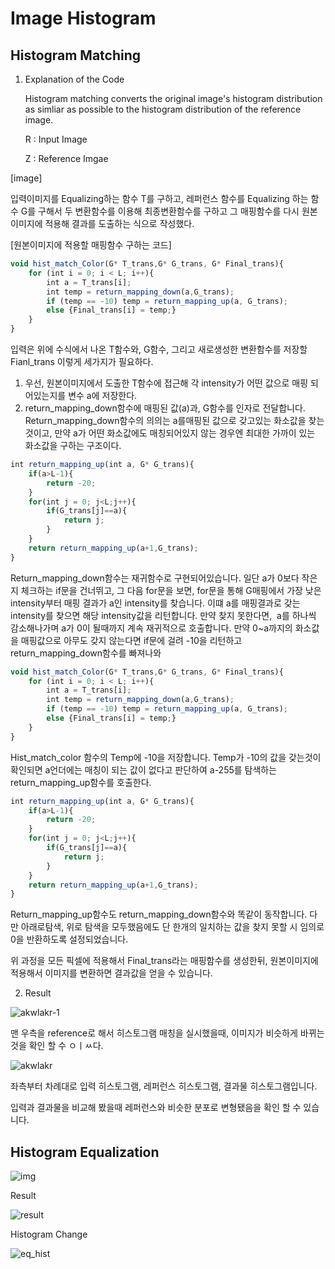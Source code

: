 # Image Histogram

## Histogram Matching

1. Explanation of the Code

    Histogram matching converts the original image's histogram distribution as simliar as possible to the histogram distribution of the reference image.

    R : Input Image

    Z : Reference Imgae

[image]

입력이미지를 Equalizing하는 함수 T를 구하고, 레퍼런스 함수를 Equalizing 하는 함수 G를 구해서 두 변환함수를 이용해 최종변환함수를 구하고 그 매핑함수를 다시 원본이미지에 적용해 결과를 도출하는 식으로 작성했다.

[원본이미지에 적용할 매핑함수 구하는 코드]

```jsx
void hist_match_Color(G* T_trans,G* G_trans, G* Final_trans){
    for (int i = 0; i < L; i++){
        int a = T_trans[i];
        int temp = return_mapping_down(a,G_trans);
        if (temp == -10) temp = return_mapping_up(a, G_trans);
        else {Final_trans[i] = temp;}
    }
}
```

입력은 위에 수식에서 나온 T함수와, G함수, 그리고 새로생성한 변환함수를 저장할 Fianl_trans 이렇게 세가지가 필요하다.

1. 우선, 원본이미지에서 도출한 T함수에 접근해 각 intensity가 어떤 값으로 매핑 되어있는지를 변수 a에 저장한다.
2. return_mapping_down함수에 매핑된 값(a)과, G함수를 인자로 전달합니다. Return_mapping_down함수의 의의는 a를매핑된 값으로 갖고있는 화소값을 찾는것이고, 만약 a가 어떤 화소값에도 매칭되어있지 않는 경우엔 최대한 가까이 있는 화소값을 구하는 구조이다.

```jsx
int return_mapping_up(int a, G* G_trans){
    if(a>L-1){
        return -20;
    }
    for(int j = 0; j<L;j++){
        if(G_trans[j]==a){
            return j;
        }
    }
    return return_mapping_up(a+1,G_trans);
}
```

Return_mapping_down함수는 재귀함수로 구현되어있습니다. 일단 a가 0보다 작은지 체크하는 if문을 건너뛰고, 그 다음 for문을 보면, for문을 통해 G매핑에서 가장 낮은 intensity부터 매핑 결과가 a인 intensity를 찾습니다. 이떄 a를 매핑결과로 갖는 intensity를 찾으면 해당 intensity값을 리턴합니다. 만약 찾지 못한다면,  a를 하나씩 감소해나가며 a가 0이 될때까지 계속 재귀적으로 호출합니다. 만약 0~a까지의 화소값을 매핑값으로 아무도 갖지 않는다면 if문에 걸려 -10을 리턴하고 return_mapping_down함수를 빠져나와

```jsx
void hist_match_Color(G* T_trans,G* G_trans, G* Final_trans){
    for (int i = 0; i < L; i++){
        int a = T_trans[i];
        int temp = return_mapping_down(a,G_trans);
        if (temp == -10) temp = return_mapping_up(a, G_trans);
        else {Final_trans[i] = temp;}
    }
}
```

Hist_match_color 함수의 Temp에 -10을 저장합니다. Temp가 -10의 값을 갖는것이 확인되면 a언더에는 매칭이 되는 값이 없다고 판단하여 a-255를 탐색하는 return_mapping_up함수를 호출한다.

```jsx
int return_mapping_up(int a, G* G_trans){
    if(a>L-1){
        return -20;
    }
    for(int j = 0; j<L;j++){
        if(G_trans[j]==a){
            return j;
        }
    }
    return return_mapping_up(a+1,G_trans);
}
```

Return_mapping_up함수도 return_mapping_down함수와 똑같이 동작합니다. 다만 아래로탐색, 위로 탐색을 모두했음에도 단 한개의 일치하는 값을 찾지 못할 시 임의로 0을 반환하도록 설정되었습니다.

위 과정을 모든 픽셀에 적용해서 Final_trans라는 매핑함수를 생성한뒤, 원본이미지에 적용해서 이미지를 변환하면 결과값을 얻을 수 있습니다.

2. Result

![akwlakr-1](https://user-images.githubusercontent.com/68745418/114807940-49b99180-9de2-11eb-922d-0db09766de69.png)

맨 우측을 reference로 해서 히스토그램 매칭을 실시했을때, 이미지가 비슷하게 바뀌는것을 확인 할 수 ㅇㅣㅆ다.

![akwlakr](https://user-images.githubusercontent.com/68745418/114807943-4c1beb80-9de2-11eb-8f90-a308d9d3d1bc.png)

좌측부터 차례대로 입력 히스토그램, 레퍼런스 히스토그램, 결과물 히스토그램입니다.

입력과 결과물을 비교해 봤을때 레퍼런스와 비슷한 분포로 변형됐음을 확인 할 수 있습니다.


## Histogram Equalization

![img](https://user-images.githubusercontent.com/68745418/114807824-0d863100-9de2-11eb-9803-7b9589ed4b03.png)

Result

![result](https://user-images.githubusercontent.com/68745418/114807896-33abd100-9de2-11eb-8675-9b881508c892.png)

Histogram Change

![eq_hist](https://user-images.githubusercontent.com/68745418/114807950-4de5af00-9de2-11eb-9e12-e88952ba7a7c.png)